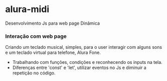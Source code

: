 # alura-midi

Desenvolvimento Js para web page Dinâmica

### Interação com web page 

 Criando um teclado musical, simples, para o user interagir com alguns sons
e um teclado virtual para telefone, Alura Fone. 
 - Trabalhando com funções, condições e reconhecendo os inputs na tela.
 - Diferenças entre 'const' e 'let', utilizar eventos no Js e diminuir a 
repetição no código. 

